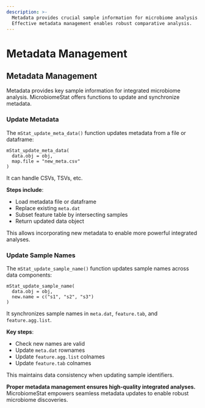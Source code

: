 ```yaml
---
description: >-
  Metadata provides crucial sample information for microbiome analysis.
  Effective metadata management enables robust comparative analysis.
---
```


# Metadata Management

## Metadata Management

Metadata provides key sample information for integrated microbiome analysis. MicrobiomeStat offers functions to update and synchronize metadata.

### Update Metadata

The `mStat_update_meta_data()` function updates metadata from a file or dataframe:

```{r
mStat_update_meta_data(
  data.obj = obj,
  map.file = "new_meta.csv" 
)
```

It can handle CSVs, TSVs, etc.

**Steps include**:

* Load metadata file or dataframe
* Replace existing `meta.dat`
* Subset feature table by intersecting samples
* Return updated data object

This allows incorporating new metadata to enable more powerful integrated analyses.

### Update Sample Names

The `mStat_update_sample_name()` function updates sample names across data components:

```{r
mStat_update_sample_name(
  data.obj = obj,
  new.name = c("s1", "s2", "s3")
)
```

It synchronizes sample names in `meta.dat`, `feature.tab`, and `feature.agg.list`.

**Key steps**:

* Check new names are valid
* Update `meta.dat` rownames
* Update `feature.agg.list` colnames
* Update `feature.tab` colnames

This maintains data consistency when updating sample identifiers.

**Proper metadata management ensures high-quality integrated analyses.** MicrobiomeStat empowers seamless metadata updates to enable robust microbiome discoveries.
